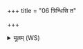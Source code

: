 +++
title = "06 त्रिन्धिसि त"

+++
<details><summary>मूलम् (WS)</summary>

त्रिन्धिसि त निषदनं त्रिपुषि पाप ते गृहः ।  
अच्छन्नं त्वा वातो हन्त्यच्छन्नमभि वर्षति ॥ ६ ॥
</details>